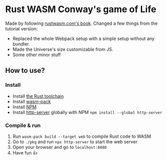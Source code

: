 # Rust WASM Conway's game of Life

Made by following [rustwasm.com's book](https://rustwasm.github.io/docs/book). Changed a few things from the tutorial version:

- Replaced the whole Webpack setup with a simple setup without any bundler.
- Made the Universe's size customizable from JS.
- Some other minor stuff

## How to use?

### Install
- Install [the Rust toolchain](https://www.rust-lang.org/tools/install)
- Install [wasm-pack](https://rustwasm.github.io/wasm-pack/installer/)
- Install [NPM](https://nodejs.org/en/)
- Install [http-server](https://www.npmjs.com/package/http-server) globally with NPM `npm install --global http-server`

### Compile & run
1. Run `wasm-pack build --target web` to compile Rust code to WASM
2. Go to `./pkg` and run `npx http-server` to start the web server
3. Open your browser and go to `localhost:8080`
4. Have fun 👍